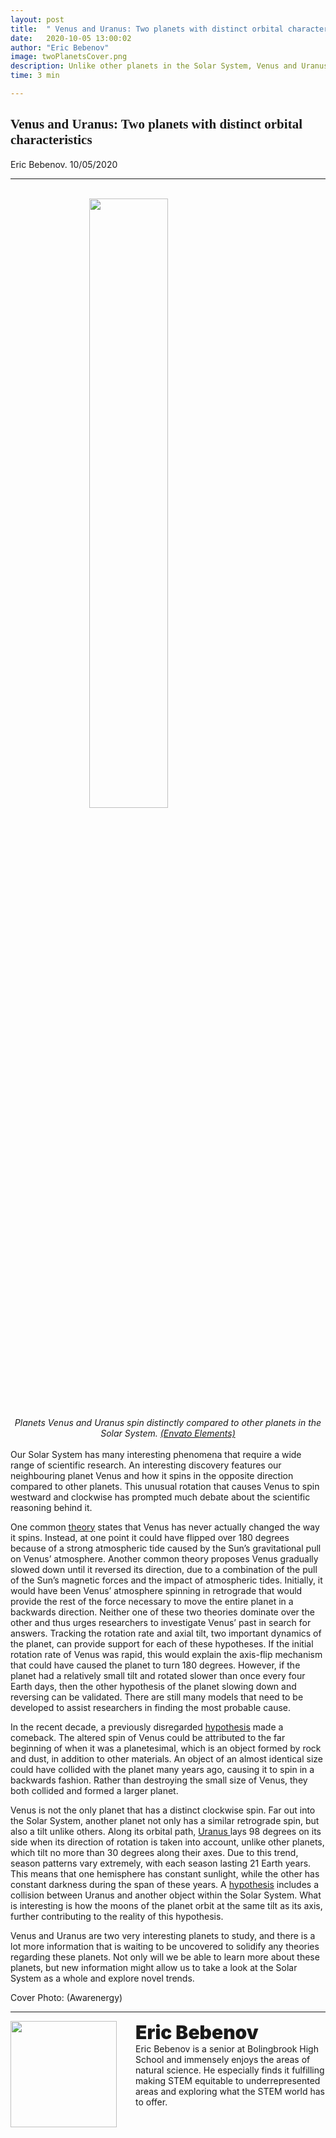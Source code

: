 ```yaml
---
layout: post
title:  " Venus and Uranus: Two planets with distinct orbital characteristics"
date:   2020-10-05 13:00:02
author: "Eric Bebenov"
image: twoPlanetsCover.png
description: Unlike other planets in the Solar System, Venus and Uranus experience retrograde rotation. Let’s explore and find out why.
time: 3 min

---
```

<h2 style="font-family: Ergonomique Bold"> Venus and Uranus: Two planets with distinct orbital characteristics</h2>
Eric Bebenov. 10/05/2020
<hr>

<br>
<img src="{{ site.baseurl }}/images/blogs/2020/october/twoPlanetsOne.png" width="50%" style="display: block; margin: 0 auto"/>  
<center><i>Planets Venus and Uranus spin distinctly compared to other planets in the Solar System. <a href="https://elements.envato.com/the-planet-venus-is-spinning-in-space-DQXBGAU" target="_blank">(Envato Elements)</a></i></center>
<br>
Our Solar System has many interesting phenomena that require a wide range of scientific research. An interesting discovery features our neighbouring planet Venus and how it spins in the opposite direction compared to other planets. This unusual rotation that causes Venus to spin westward and clockwise has prompted much debate about the scientific reasoning behind it.

One common <a href="https://www.scientificamerican.com/article/why-venus-spins-the-wrong/" target="_blank">theory</a> states that Venus has never actually changed the way it spins. Instead, at one point it could have flipped over 180 degrees because of a strong atmospheric tide caused by the Sun’s gravitational pull on Venus’ atmosphere. Another common theory proposes Venus gradually slowed down until it reversed its direction, due to a combination of the pull of the Sun’s magnetic forces and the impact of atmospheric tides. Initially, it would have been Venus’ atmosphere spinning in retrograde that would provide the rest of the force necessary to move the entire planet in a backwards direction. Neither one of these two theories dominate over the other and thus urges researchers to investigate Venus’ past in search for answers. Tracking the rotation rate and axial tilt, two important dynamics of the planet, can provide support for each of these hypotheses. If the initial rotation rate of Venus was rapid, this would explain the axis-flip mechanism that could have caused the planet to turn 180 degrees. However, if the planet had a relatively small tilt and rotated slower than once every four Earth days, then the other hypothesis of the planet slowing down and reversing can be validated. There are still many models that need to be developed to assist researchers in finding the most probable cause.

In the recent decade, a previously disregarded <a href="https://www.youtube.com/watch?v=vEiSZaRnfIg" target="_blank">hypothesis</a> made a comeback. The altered spin of Venus could be attributed to the far beginning of when it was a planetesimal, which is an object formed by rock and dust, in addition to other materials. An object of an almost identical size could have collided with the planet many years ago, causing it to spin in a backwards fashion. Rather than destroying the small size of Venus, they both collided and formed a larger planet.

Venus is not the only planet that has a distinct clockwise spin. Far out into the Solar System, another planet not only has a similar retrograde spin, but also a tilt unlike others. Along its orbital path, <a href="https://www.youtube.com/watch?v=rVYP36Mj6vU" target="_blank">Uranus </a>lays 98 degrees on its side when its direction of rotation is taken into account, unlike other planets, which tilt no more than 30 degrees along their axes. Due to this trend, season patterns vary extremely, with each season lasting 21 Earth years. This means that one hemisphere has constant sunlight, while the other has constant darkness during the span of these years. A <a href="https://www.youtube.com/watch?v=sEQMqpj4rbQ" target="_blank">hypothesis</a> includes a collision between Uranus and another object within the Solar System. What is interesting is how the moons of the planet orbit at the same tilt as its axis, further contributing to the reality of this hypothesis.

Venus and Uranus are two very interesting planets to study, and there is a lot more information that is waiting to be uncovered to solidify any theories regarding these planets. Not only will we be able to learn more about these planets, but new information might allow us to take a look at the Solar System as a whole and explore novel trends.

Cover Photo: (Awarenergy)

<hr>
<img src="{{ site.baseurl }}/images/writingTeam/noProfile.jpg" width="170" style="float: left; margin-right: 30px; margin-bottom: 20px;"/>
<div style="margin-bottom: 5%;">
<span style="font-size: 30px; font-weight: 900;">Eric Bebenov</span>
<br>Eric Bebenov is a senior at Bolingbrook High School and immensely enjoys the areas of natural science. He especially finds it fulfilling making STEM equitable to underrepresented areas and exploring what the STEM world has to offer.


</div>
